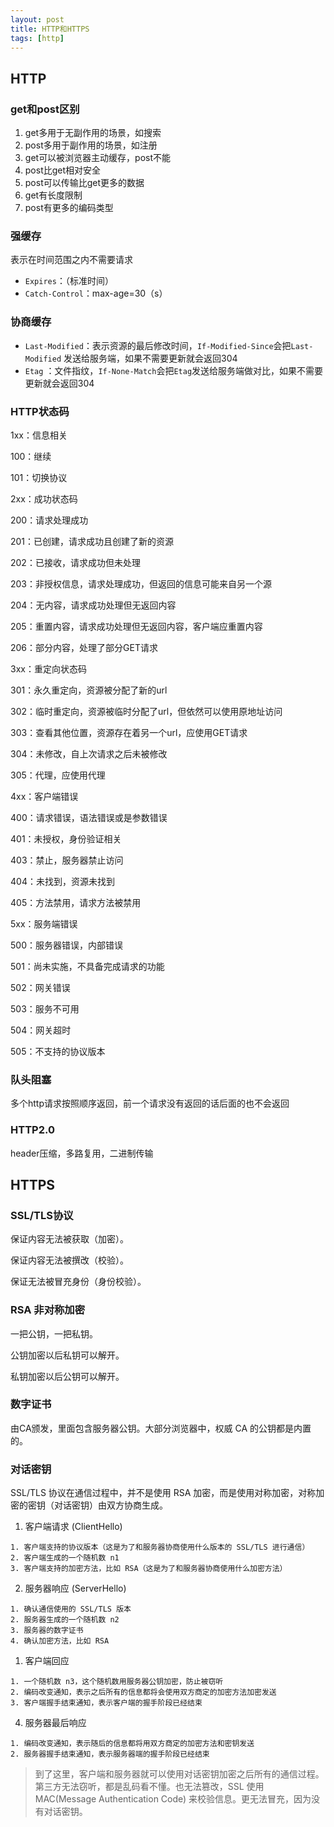 ```yaml
---
layout: post
title: HTTP和HTTPS
tags: [http]
---
```

## HTTP

### get和post区别

1. get多用于无副作用的场景，如搜索
2. post多用于副作用的场景，如注册
3. get可以被浏览器主动缓存，post不能
4. post比get相对安全
5. post可以传输比get更多的数据
6. get有长度限制
7. post有更多的编码类型

### 强缓存

表示在时间范围之内不需要请求

- `Expires`：（标准时间）
- `Catch-Control`：max-age=30（s）

### 协商缓存

- `Last-Modified`：表示资源的最后修改时间，`If-Modified-Since`会把`Last-Modified` 发送给服务端，如果不需要更新就会返回304
- `Etag` ：文件指纹，`If-None-Match`会把`Etag`发送给服务端做对比，如果不需要更新就会返回304

### HTTP状态码

1xx：信息相关

100：继续

101：切换协议

2xx：成功状态码

200：请求处理成功

201：已创建，请求成功且创建了新的资源

202：已接收，请求成功但未处理

203：非授权信息，请求处理成功，但返回的信息可能来自另一个源

204：无内容，请求成功处理但无返回内容

205：重置内容，请求成功处理但无返回内容，客户端应重置内容

206：部分内容，处理了部分GET请求

3xx：重定向状态码

301：永久重定向，资源被分配了新的url

302：临时重定向，资源被临时分配了url，但依然可以使用原地址访问

303：查看其他位置，资源存在着另一个url，应使用GET请求

304：未修改，自上次请求之后未被修改

305：代理，应使用代理

4xx：客户端错误

400：请求错误，语法错误或是参数错误

401：未授权，身份验证相关

403：禁止，服务器禁止访问

404：未找到，资源未找到

405：方法禁用，请求方法被禁用

5xx：服务端错误

500：服务器错误，内部错误

501：尚未实施，不具备完成请求的功能

502：网关错误

503：服务不可用

504：网关超时

505：不支持的协议版本

### 队头阻塞

多个http请求按照顺序返回，前一个请求没有返回的话后面的也不会返回

### HTTP2.0

header压缩，多路复用，二进制传输

## HTTPS

### SSL/TLS协议

保证内容无法被获取（加密）。

保证内容无法被撰改（校验）。

保证无法被冒充身份（身份校验）。

### RSA 非对称加密

一把公钥，一把私钥。

公钥加密以后私钥可以解开。

私钥加密以后公钥可以解开。

### 数字证书

由CA颁发，里面包含服务器公钥。大部分浏览器中，权威 CA 的公钥都是内置的。

### 对话密钥

SSL/TLS 协议在通信过程中，并不是使用 RSA 加密，而是使用对称加密，对称加密的密钥（对话密钥）由双方协商生成。

1. 客户端请求 (ClientHello)

```
1. 客户端支持的协议版本（这是为了和服务器协商使用什么版本的 SSL/TLS 进行通信）
2. 客户端生成的一个随机数 n1
3. 客户端支持的加密方法，比如 RSA（这是为了和服务器协商使用什么加密方法）
```

2. 服务器响应 (ServerHello)

```
1. 确认通信使用的 SSL/TLS 版本
2. 服务器生成的一个随机数 n2
3. 服务器的数字证书
4. 确认加密方法，比如 RSA
```

1. 客户端回应

```
1. 一个随机数 n3，这个随机数用服务器公钥加密，防止被窃听
2. 编码改变通知，表示之后所有的信息都将会使用双方商定的加密方法加密发送
3. 客户端握手结束通知，表示客户端的握手阶段已经结束
```

4. 服务器最后响应

```
1. 编码改变通知，表示随后的信息都将用双方商定的加密方法和密钥发送
2. 服务器握手结束通知，表示服务器端的握手阶段已经结束
```

> 到了这里，客户端和服务器就可以使用对话密钥加密之后所有的通信过程。第三方无法窃听，都是乱码看不懂。也无法篡改，SSL 使用 MAC(Message Authentication Code) 来校验信息。更无法冒充，因为没有对话密钥。